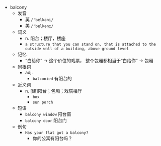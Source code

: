 - balcony
  - 发音
    - 英 `/'bælkəni/`
    - 美 `/'bælkənɪ/`
  - 词义
    - n. 阳台；楼厅，楼座
    - `a structure that you can stand on, that is attached to the outside wall of a building, above ground level`
  - 记忆
    - “白给你” → 这个价位的戏票， 整个包厢都相当于“白给你” → 包厢
  - 同根词
    - adj.
      - `balconied` 有阳台的
  - 近义词
    - n. [建]阳台；包厢；戏院楼厅
      - `box`
      - `sun porch`
  - 短语
    - `balcony window` 阳台窗 
    - `balcony door` 阳台门 
  - 例句
    - `Has your flat got a balcony?`
      - 你的公寓有阳台吗？

